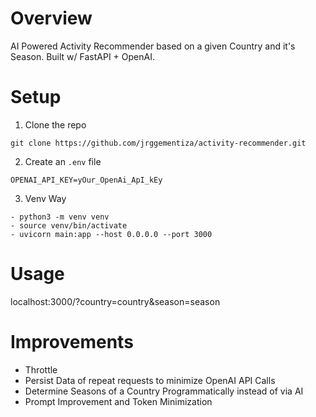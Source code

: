 # Overview
AI Powered Activity Recommender based on a given Country and it's Season. Built w/ FastAPI + OpenAI.

# Setup
1. Clone the repo
```
git clone https://github.com/jrggementiza/activity-recommender.git
```
2. Create an `.env` file
```
OPENAI_API_KEY=yOur_OpenAi_ApI_kEy
```

3. Venv Way
```
- python3 -m venv venv
- source venv/bin/activate
- uvicorn main:app --host 0.0.0.0 --port 3000
```

# Usage
localhost:3000/?country=country&season=season

# Improvements
- Throttle
- Persist Data of repeat requests to minimize OpenAI API Calls
- Determine Seasons of a Country Programmatically instead of via AI
- Prompt Improvement and Token Minimization